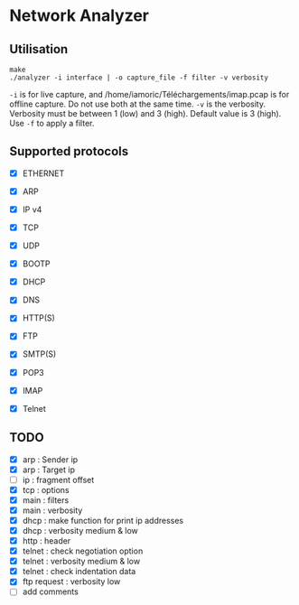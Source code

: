 # Network Analyzer

## Utilisation

    make
    ./analyzer -i interface | -o capture_file -f filter -v verbosity

`-i` is for live capture, and /home/iamoric/Téléchargements/imap.pcap is for offline capture. Do not use both at the same time. 
`-v` is the verbosity. Verbosity must be between 1 (low) and 3 (high). Default value is 3 (high). Use `-f` to apply a filter.

## Supported protocols

* [x] ETHERNET
* [x] ARP           
* [x] IP v4         
* [x] TCP
* [x] UDP
* [x] BOOTP
* [x] DHCP
* [x] DNS
* [x] HTTP(S)
* [x] FTP
* [x] SMTP(S)
* [x] POP3
* [x] IMAP
* [x] Telnet


## TODO

* [x] arp : Sender ip
* [x] arp : Target ip
* [ ] ip :  fragment offset
* [x] tcp : options
* [x] main : filters
* [x] main : verbosity
* [x] dhcp : make function for print ip addresses
* [x] dhcp : verbosity medium & low
* [x] http : header
* [x] telnet : check negotiation option
* [x] telnet : verbosity medium & low
* [x] telnet : check indentation data
* [x] ftp request : verbosity low
* [ ] add comments